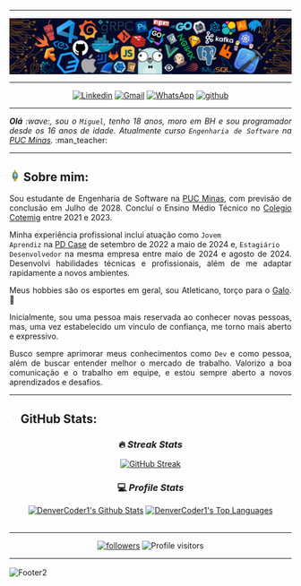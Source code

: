 -----

<div>
<img align="center" alt="Header" src="https://github.com/miguelasdp/miguelasdp/blob/main/img/header.png?raw=true"/>
</div>

-----

<div align="center">
<a href="https://www.linkedin.com/in/miguelasdp/" target="_blank"><img alt="Linkedin" src="https://img.shields.io/badge/LinkedIn-0077B5?style=for-the-badge&logo=linkedin&logoColor=white"/></a>
<a href="mailto:miguelasdp7@gmail.com" target="_blank"><img alt="Gmail" src="https://img.shields.io/badge/Gmail-D14836?style=for-the-badge&logo=gmail&logoColor=white"/></a>
<a href="https://wa.me/5531971874560" target="_blank"><img alt="WhatsApp" src="https://img.shields.io/badge/WhatsApp-25D366?style=for-the-badge&logo=whatsapp&logoColor=white"/></a>
<a href="https://github.com/miguelasdp" target="_blank"><img alt="github" src="https://img.shields.io/badge/GitHub-100000?style=for-the-badge&logo=github&logoColor=white"/></a>
</div>

-----

<div align="justify">
<i><b>Olá</b> :wave:, sou o <code>Miguel</code>, tenho 18 anos, moro em BH e sou programador desde os 16 anos de idade. Atualmente curso <code>Engenharia de Software</code> na <a href="https://www.pucminas.br/" target="_blank">PUC Minas</a>.</i> :man_teacher:<br />
</div>

-----

<h2><img height="20" alt="GIF" src="https://github.com/miguelasdp/miguelasdp/blob/main/img/soulgem.gif?raw=true"/> Sobre mim:</h2>

<div align="justify"><p>
Sou estudante de Engenharia de Software na <a href="https://www.pucminas.br/" target="_blank">PUC Minas</a>, com previsão de conclusão em Julho de 2028. Concluí o Ensino Médio Técnico no <a href="https://www.cotemig.com.br/" target="_blank">Colegio Cotemig</a> entre 2021 e 2023.
  
Minha experiência profissional inclui atuação como <code>Jovem Aprendiz</code> na <a href="https://www.pdcase.com/" target="_blank">PD Case</a> de setembro de 2022 a maio de 2024 e, <code>Estagiário Desenvolvedor</code> na mesma empresa entre maio de 2024 e agosto de 2024. Desenvolvi habilidades técnicas e profissionais, além de me adaptar rapidamente a novos ambientes.

Meus hobbies são os esportes em geral, sou Atleticano, torço para o <a href="https://www.atletico.com.br/" target="_blank">Galo</a>. :rooster:

Inicialmente, sou uma pessoa mais reservada ao conhecer novas pessoas, mas, uma vez estabelecido um vínculo de confiança, me torno mais aberto e expressivo.

Busco sempre aprimorar meus conhecimentos como <code>Dev</code> e como pessoa, além de buscar entender melhor o mercado de trabalho. Valorizo a boa comunicação e o trabalho em equipe, e estou sempre aberto a novos aprendizados e desafios.



</p>
</div>

-----

<div>

<h2><img height="20" alt="GIF" src="https://github.com/miguelasdp/miguelasdp/blob/main/img/graphic.gif?raw=true"/>GitHub Stats:</h2>

<div align="center">
      <h3>🔥 <i>Streak Stats</i></h3>

  <!-- GitHub Readme Streak Stats - https://github.com/DenverCoder1/github-readme-streak-stats -->
  <p>
    <a href="https://git.io/streak-stats"><img src="https://github-readme-streak-stats-dusky.vercel.app?user=miguelasdp&theme=slateorange&hide_border=true&card_width=600" alt="GitHub Streak" /></a>
  </p>

  <h3>💻 <i>Profile Stats</i></h3>

  <!-- https://github.com/anuraghazra/github-readme-stats -->

   <a href="https://github.com/anuraghazra/github-readme-stats"><img alt="DenverCoder1's Github Stats" src="https://github-readme-stats.vercel.app/api/?username=miguelasdp&show_icons=true&include_all_commits=true&count_private=true&theme=slateorange&hide_border=true&icon_color=F8D866" height="175px"/></a>
  <a href="https://github.com/anuraghazra/github-readme-stats"><img alt="DenverCoder1's Top Languages" src="https://github-readme-stats.vercel.app/api/top-langs/?username=miguelasdp&langs_count=8&layout=compact&theme=slateorange&hide_border=true&icon_color=F8D866&hide=Jupyter%20Notebook,Roff" height="175px"/></a>
  <br/>
  <br/>
</div>

-----
  <div align="center">
  <a href="https://github.com/miguelasdp?tab=followers">
    <img alt="followers" title="Follow me on Github" src="https://custom-icon-badges.demolab.com/github/followers/miguelasdp?color=FA9700&labelColor=FE8700&style=for-the-badge&logo=person-add&label=Follow&logoColor=white"/></a>
  <img alt="Profile visitors" src="https://komarev.com/ghpvc/?username=miguelasdp&label=VISITORS&color=FA9700&style=for-the-badge"/>
  </div>

-----

<img align="center" alt="Footer2" src="https://capsule-render.vercel.app/api?type=waving&height=100&color=FE8700&section=footer&textBg=false"/>
